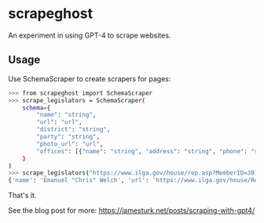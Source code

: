 # scrapeghost

An experiment in using GPT-4 to scrape websites.

## Usage

Use SchemaScraper to create scrapers for pages:

```bash
>>> from scrapeghost import SchemaScraper
>>> scrape_legislators = SchemaScraper(
    schema={
        "name": "string",
        "url": "url",
        "district": "string",
        "party": "string",
        "photo_url": "url",
        "offices": [{"name": "string", "address": "string", "phone": "string"}],
    }
)
>>> scrape_legislators("https://www.ilga.gov/house/rep.asp?MemberID=3071")
{'name': 'Emanuel "Chris" Welch', 'url': 'https://www.ilga.gov/house/Rep.asp?MemberID=3071', 'district': '7th', 'party': 'D', 'photo_url': 'https://www.ilga.gov/images/members/{5D419B94-66B4-4F3B-86F1-BFF37B3FA55C}.jpg', 'offices': [{'name': 'Springfield Office', 'address': '300 Capitol Building, Springfield, IL 62706', 'phone': '(217) 782-5350'}, {'name': 'District Office', 'address': '10055 W. Roosevelt Rd., Suite E, Westchester, IL 60154', 'phone': '(708) 450-1000'}]}
```

That's it.

See the blog post for more: <https://jamesturk.net/posts/scraping-with-gpt4/>

